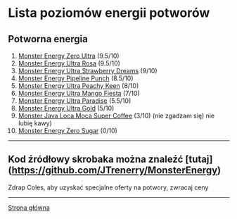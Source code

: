 # Lista poziomów energii potworów

## Potworna energia

1. [Monster Energy Zero Ultra](https://www.woolworths.com.au/shop/productdetails/489787/monster-energy-ultra-can) (9.5/10)
2. [Monster Energy Ultra Rosa](https://www.woolworths.com.au/shop/productdetails/124312/monster-energy-ultra-rosa-can) (9.5/10)
3. [Monster Energy Ultra Strawberry Dreams](https://www.coles.com.au/product/monster-energy-drink-ultra-strawberry-can-500ml-7717127) (9/10)
4. [Monster Energy Pipeline Punch](https://www.coles.com.au/product/monster-pipeline-punch-can-500ml-3511469) (8.5/10)
5. [Monster Energy Ultra Peachy Keen](https://www.woolworths.com.au/shop/productdetails/391929/monster-ultra-peachy-keen-energy-drink) (8/10)
6. [Monster Energy Ultra Mango Fiesta](https://www.woolworths.com.au/shop/productdetails/174492/monster-energy-drink-ultra-fiesta-mango-flavour) (7/10)
7. [Monster Energy Ultra Paradise](https://www.woolworths.com.au/shop/productdetails/62911/monster-energy-ultra-paradise-can) (5.5/10)
8. [Monster Energy Ultra Gold](https://www.woolworths.com.au/shop/productdetails/220971/monster-energy-ultra-gold) (5/10)
9. [Monster Java Loca Moca Super Coffee](https://www.woolworths.com.au/shop/productdetails/317864/monster-java-loca-moca-super-coffee) (3/10) (nie zgadzam się) nie lubię kawy)
10. [Monster Energy Zero Sugar](https://www.coles.com.au/product/monster-energy-drink-zero-sugar-can-500ml-7717116) (0/10)

---

## Kod źródłowy skrobaka można znaleźć [tutaj] (https://github.com/JTrenerry/MonsterEnergy)

Zdrap Coles, aby uzyskać specjalne oferty na potwory, zwracaj ceny

---

[Strona główna](https://jtrenerry.github.io/)
